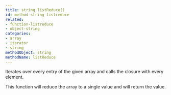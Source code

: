```yaml
---
title: string.listReduce()
id: method-string-listreduce
related:
- function-listreduce
- object-string
categories:
- array
- iterator
- string
methodObject: string
methodName: listReduce
---
```


Iterates over every entry of the given array and calls the closure with every element. 

This function will reduce the array to a single value and will return the value.
